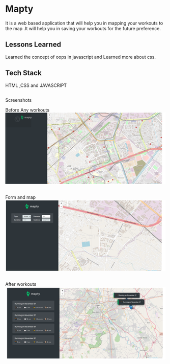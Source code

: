 
# Mapty

It is a web based application that will help you in mapping your workouts
to the map .It will help you in saving your workouts for the future preference.

## Lessons Learned

Learned the concept of oops in javascript and Learned more about css.

## Tech Stack

HTML ,CSS and JAVASCRIPT

##
Screenshots

Before Any workouts
![login](https://raw.githubusercontent.com/Naitikdwn/Maptyy/master/Screen%20shots/1.png)


##
Form and map
![login](https://raw.githubusercontent.com/Naitikdwn/Maptyy/master/Screen%20shots/3.png)

##
After workouts
![login](https://raw.githubusercontent.com/Naitikdwn/Maptyy/master/Screen%20shots/2.png)
